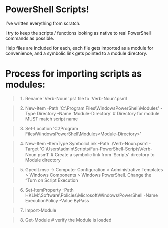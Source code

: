# PowerShell Scripts!

I've written everything from scratch. <br>

I try to keep the scripts / functions looking as native to real PowerShell commands as possible. <br>

Help files are included for each, each file gets imported as a module for convenience, and a symbolic link gets pointed to a module directory. <br>

# Process for importing scripts as modules:
>1. Rename 'Verb-Noun'.ps1 file to 'Verb-Noun'.psm1 <br>

>2. New-Item -Path 'C:\Program Files\WindowsPowerShell\Modules\' -Type Directory -Name 'Module-Directory' # Directory for module MUST match script name <br>

>3. Set-Location 'C:\Program Files\WindowsPowerShell\Modules\<Module-Directory>'

>4. New-Item -ItemType SymbolicLink -Path .\Verb-Noun.psm1 -Target 'C:\Users\admin\Scripts\Fun-PowerShell-Scripts\Verb-Noun.psm1' # Create a symbolic link from 'Scripts' directory to Module directory  

>5. Gpedit.msc -> Computer Configuration > Administrative Templates > Windows Components > Windows PowerShell. Change the “Turn on Script Execution <br>

>6. Set-ItemProperty -Path HKLM:\Software\Policies\Microsoft\Windows\PowerShell -Name ExecutionPolicy -Value ByPass <br>

>7. Import-Module <Module Name> <br>

>8. Get-Module # verify the Module is loaded <br>
